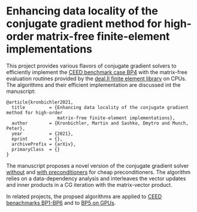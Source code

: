 # Enhancing data locality of the conjugate gradient method for high-order matrix-free finite-element  implementations

This project provides various flavors of conjugate gradient solvers to
efficiently implement the [CEED benchmark case BP4](http://ceed.exascaleproject.org/bps) 
with the matrix-free evaluation routines
provided by the [deal.II finite element library](https://github.com/dealii/dealii) on CPUs. The algorithms and 
their efficient implementation are discussed int the manuscript:

```
@article{kronbichler2021,
  title         = {Enhancing data locality of the conjugate gradient method for high-order 
                   matrix-free finite-element implementations},
  author        = {Kronbichler, Martin and Sashko, Dmytro and Munch, Peter},
  year          = {2021},
  eprint        = {},
  archivePrefix = {arXiv},
  primaryClass  = {}
}
```

The manuscript proposes a novel version of the conjugate 
gradient solver [without](benchmark_merged) and [with preconditioners](benchmark_precond_merged)
for cheap preconditioners. The algorithm relies on a data-dependency analysis and interleaves the vector
updates and inner products in a CG iteration with the matrix-vector product.


In related projects, the propsed algorithms are applied to
[CEED benachmarks BP1-BP6](https://github.com/kronbichler/ceed_benchmarks_dealii) and to 
[BP5 on GPUs](https://github.com/kronbichler/ceed_benchmarks_dealii).

